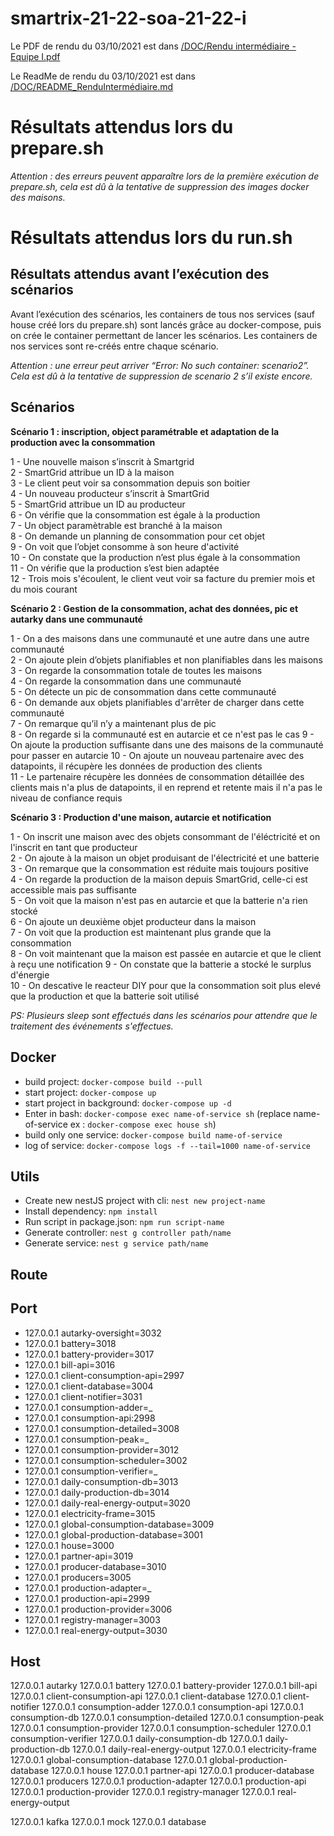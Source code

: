 # smartrix-21-22-soa-21-22-i

Le PDF de rendu du 03/10/2021 est dans [/DOC/Rendu intermédiaire - Equipe I.pdf](https://github.com/pns-si5-soa/smartrix-21-22-soa-21-22-i/blob/dev/DOC/Rendu%20interm%C3%A9diaire%20-%20Equipe%20I.pdf)

Le ReadMe de rendu du 03/10/2021 est dans [/DOC/README_RenduIntermédiaire.md](https://github.com/pns-si5-soa/smartrix-21-22-soa-21-22-i/blob/dev/DOC/README_RenduIntermédiaire.md)  

# Résultats attendus lors du prepare.sh

*Attention : des erreurs peuvent apparaître lors de la première exécution de prepare.sh, cela est dû à la tentative de suppression des images docker des maisons.* 

# Résultats attendus lors du run.sh
## Résultats attendus avant l’exécution des scénarios
Avant l’exécution des scénarios, les containers de tous nos services (sauf house créé lors du prepare.sh) sont lancés grâce au docker-compose, puis on crée le container permettant de lancer les scénarios. 
Les containers de nos services sont re-créés entre chaque scénario.

*Attention : une erreur peut arriver “Error: No such container: scenario2”. Cela est dû à la tentative de suppression de scenario 2 s’il existe encore.*

## Scénarios
**Scénario 1 : inscription, object paramétrable et adaptation de la production avec la consommation**

1 - Une nouvelle maison s’inscrit à Smartgrid  
2 - SmartGrid attribue un ID à la maison   
3 - Le client peut voir sa consommation depuis son boitier  
4 - Un nouveau producteur s’inscrit à SmartGrid    
5 - SmartGrid attribue un ID au producteur  
6 - On vérifie que la consommation est égale à la production  
7 - Un object paramètrable est branché à la maison   
8 - On demande un planning de consommation pour cet objet   
9 - On voit que l’objet consomme à son heure d'activité  
10 - On constate que la production n’est plus égale à la consommation  
11 - On vérifie que la production s’est bien adaptée  
12 - Trois mois s'écoulent, le client veut voir sa facture du premier mois et du mois courant  

**Scénario 2 : Gestion de la consommation, achat des données, pic et autarky dans une communauté**  

1 - On a des maisons dans une communauté et une autre dans une autre communauté    
2 - On ajoute plein d’objets planifiables et non planifiables dans les maisons   
3 - On regarde la consommation totale de toutes les maisons   
4 - On regarde la consommation dans une communauté  
5 - On détecte un pic de consommation dans cette communauté  
6 - On demande aux objets planifiables d'arrêter de charger dans cette communauté   
7 - On remarque qu’il n’y a maintenant plus de pic  
8 - On regarde si la communauté est en autarcie et ce n'est pas le cas
9 - On ajoute la production suffisante dans une des maisons de la communauté pour passer en autarcie
10 - On ajoute un nouveau partenaire avec des datapoints, il récupère les données de production des clients  
11 - Le partenaire récupère les données de consommation détaillée des clients mais n'a plus de datapoints, il en reprend et retente mais il n'a pas le niveau de confiance requis  

**Scénario 3 : Production d'une maison, autarcie et notification**

1 - On inscrit une maison avec des objets consommant de l'éléctricité et on l'inscrit en tant que producteur  
2 - On ajoute à la maison un objet produisant de l'électricité et une batterie  
3 - On remarque que la consommation est réduite mais toujours positive  
4 - On regarde la production de la maison depuis SmartGrid, celle-ci est accessible mais pas suffisante  
5 - On voit que la maison n'est pas en autarcie et que la batterie n'a rien stocké  
6 - On ajoute un deuxième objet producteur dans la maison  
7 - On voit que la production est maintenant plus grande que la consommation  
8 - On voit maintenant que la maison est passée en autarcie et que le client à reçu une notification
9 - On constate que la batterie a stocké le surplus d'énergie  
10 - On descative le reacteur DIY pour que la consommation soit plus elevé que la production et que la batterie soit utilisé

*PS: Plusieurs sleep sont effectués dans les scénarios pour attendre que le traitement des événements s'effectues.*

## Docker

- build project: `docker-compose build --pull`
- start project: `docker-compose up`
- start project in background: `docker-compose up -d`
- Enter in bash: `docker-compose exec name-of-service sh` (replace name-of-service ex : `docker-compose exec house sh`)
- build only one service: `docker-compose build name-of-service`
- log of service: `docker-compose logs -f --tail=1000 name-of-service`

## Utils

- Create new nestJS project with cli: `nest new project-name`
- Install dependency:  `npm install`
- Run script in package.json: `npm run script-name`
- Generate controller: `nest g controller path/name`
- Generate service: `nest g service path/name`

## Route

## Port

- 127.0.0.1 autarky-oversight=3032
- 127.0.0.1 battery=3018
- 127.0.0.1 battery-provider=3017
- 127.0.0.1 bill-api=3016
- 127.0.0.1 client-consumption-api=2997
- 127.0.0.1 client-database=3004
- 127.0.0.1 client-notifier=3031
- 127.0.0.1 consumption-adder=_  
- 127.0.0.1 consumption-api:2998
- 127.0.0.1 consumption-detailed=3008  
- 127.0.0.1 consumption-peak=_  
- 127.0.0.1 consumption-provider=3012
- 127.0.0.1 consumption-scheduler=3002  
- 127.0.0.1 consumption-verifier=_  
- 127.0.0.1 daily-consumption-db=3013
- 127.0.0.1 daily-production-db=3014
- 127.0.0.1 daily-real-energy-output=3020
- 127.0.0.1 electricity-frame=3015  
- 127.0.0.1 global-consumption-database=3009
- 127.0.0.1 global-production-database=3001
- 127.0.0.1 house=3000  
- 127.0.0.1 partner-api=3019 
- 127.0.0.1 producer-database=3010
- 127.0.0.1 producers=3005  
- 127.0.0.1 production-adapter=_
- 127.0.0.1 production-api=2999
- 127.0.0.1 production-provider=3006
- 127.0.0.1 registry-manager=3003  
- 127.0.0.1 real-energy-output=3030

## Host

127.0.0.1 autarky
127.0.0.1 battery
127.0.0.1 battery-provider
127.0.0.1 bill-api
127.0.0.1 client-consumption-api
127.0.0.1 client-database
127.0.0.1 client-notifier
127.0.0.1 consumption-adder
127.0.0.1 consumption-api
127.0.0.1 consumption-db
127.0.0.1 consumption-detailed
127.0.0.1 consumption-peak
127.0.0.1 consumption-provider
127.0.0.1 consumption-scheduler
127.0.0.1 consumption-verifier
127.0.0.1 daily-consumption-db
127.0.0.1 daily-production-db
127.0.0.1 daily-real-energy-output
127.0.0.1 electricity-frame
127.0.0.1 global-consumption-database
127.0.0.1 global-production-database
127.0.0.1 house
127.0.0.1 partner-api
127.0.0.1 producer-database
127.0.0.1 producers
127.0.0.1 production-adapter
127.0.0.1 production-api
127.0.0.1 production-provider
127.0.0.1 registry-manager
127.0.0.1 real-energy-output

127.0.0.1 kafka
127.0.0.1 mock
127.0.0.1 database 

